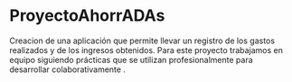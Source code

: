 # ProyectoAhorrADAs
Creacion de una aplicación que permite llevar un registro de los gastos realizados y de los ingresos obtenidos. Para este proyecto trabajamos en equipo siguiendo prácticas que se utilizan profesionalmente para desarrollar colaborativamente .

